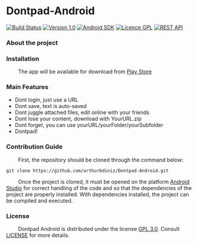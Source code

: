 # Dontpad-Android

[![Build Status](https://travis-ci.org/arthurbdiniz/Dontpad-Android.svg?branch=master)](https://travis-ci.org/arthurbdiniz/Dontpad-Android)
[![Version 1.0](https://img.shields.io/badge/version-1.0-brightgreen.svg)]()
[![Android SDK](https://img.shields.io/badge/Android%20SDK-27-blue.svg)](https://img.shields.io/badge/Android%20SDK-27-blue.svg)
[![Licence GPL](https://img.shields.io/aur/license/yaourt.svg)]()
[![REST API](https://img.shields.io/badge/REST%20API-Dontpad-orange.svg)]()
 

### About the project


### Installation

&emsp;&emsp; The app will be available for download from [Play Store]()

### Main Features

* Dont login, just use a URL
* Dont save, text is auto-saved
* Dont juggle attached files, edit online with your friends
* Dont lose your content, download with YourURL.zip
* Dont forget, you can use yourURL/yourFolder/yourSubfolder
* Dontpad!


### Contribution Guide

&emsp;&emsp; First, the repository should be cloned through the command below:

```shell
git clone https://github.com/arthurbdiniz/Dontpad-Android.git
```
&emsp;&emsp; Once the project is cloned, it must be opened on the platform [Android Studio](https://developer.android.com/studio/index.html) for correct handling of the code and so that the dependencies of the project are properly installed. With dependencies installed, the project can be compiled and executed.

### License
&emsp;&emsp; Dontpad Android is distributed under the license [GPL 3.0](https://www.gnu.org/licenses/gpl-3.0.en.html). Consult [LICENSE](https://github.com/arthurbdiniz/Dontpad-Android/blob/master/LICENSE) for more details.
